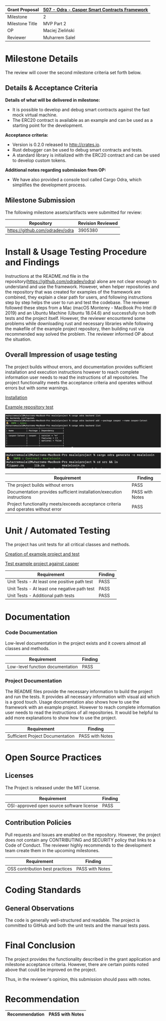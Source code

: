 Grant Proposal | [507 - Odra - Casper Smart Contracts Framework](https://portal.devxdao.com/app/proposal/507)
------------ | -------------
Milestone | 2
Milestone Title | MVP Part 2
OP | Maciej Zieliński
Reviewer | Muharrem Salel

# Milestone Details
The review will cover the second milestone criteria set forth below.

## Details & Acceptance Criteria

**Details of what will be delivered in milestone:**

- It is possible to develop and debug smart contracts against the fast mock virtual machine.
- The ERC20 contract is available as an example and can be used as a starting point for the development.

 **Acceptance criteria:**

- Version is 0.2.0 released to http://crates.io.
- Rust debugger can be used to debug smart contracts and tests.
- A standard library is initialized with the ERC20 contract and can be used to develop custom tokens.

 **Additional notes regarding submission from OP:**

- We have also provided a console tool called Cargo Odra, which simplifies the development process.



 ## Milestone Submission

The following milestone assets/artifacts were submitted for review:

Repository | Revision Reviewed
------------ | -------------
https://github.com/odradev/odra | 3905380

# Install & Usage Testing Procedure and Findings

Instructions at the README.md file in the repository(https://github.com/odradev/odra) alone are not clear enough to understand and use the framework. However, when helper repositories and the repository that was created for examples of the framework are combined, they explain a clear path for users, and following instructions step by step helps the user to run and test the codebase. The reviewer followed these steps from a Mac (macOS Monterey - MacBook Pro Intel i9 2019) and an Ubuntu Machine (Ubuntu 18.04.6) and successfully run both tests and the project itself. However, the reviewer encountered some problems while downloading rust and necessary libraries while following the makefile of the example project repository, then building rust via recommended way solved the problem. The reviewer informed OP about the situation. 

## Overall Impression of usage testing

The project builds without errors, and documentation provides sufficient installation and execution instructions however to reach complete information user needs to read the instructions of all repositories. The project functionality meets the acceptance criteria and operates without errors but with some warnings. 


[Installation](./assets/cargo_install_cargo-odra.md)

[Example repository test](assets/odra_examples_test.md)

![Add Casper Backend](assets/add_casper_backend.png)

![Contract Creation](assets/contract_creation.png)

Requirement | Finding
------------ | -------------
The project builds without errors | PASS
Documentation provides sufficient installation/execution instructions | PASS with Notes
Project functionality meets/exceeds acceptance criteria and operates without error | PASS


# Unit / Automated Testing

The project has unit tests for all critical classes and methods.

[Creation of example project and test](assets/create_example_project_and_test.md)

[Test example project against casper](assets/example_project_test_against_casper.md)

Requirement | Finding
------------ | -------------
Unit Tests - At least one positive path test | PASS
Unit Tests - At least one negative path test | PASS 
Unit Tests - Additional path tests | PASS

# Documentation

### Code Documentation

Low-level documentation in the project exists and it covers almost all classes and methods. 

Requirement | Finding
------------ | -------------
Low-level function documentation | PASS 

### Project Documentation

The README files provide the necessary information to build the project and run the tests. It provides all necessary information with visual aid which is a good touch. Usage documentation also shows how to use the framework with an example project. However to reach complete information user needs to read the instructions of all repositories. It would be helpful to add more explanations to show how to use the project.

Requirement | Finding
------------ | -------------
Sufficient Project Documentation | PASS with Notes 

# Open Source Practices

## Licenses

The Project is released under the MIT License.

Requirement | Finding
------------ | -------------
OSI-approved open source software license | PASS

## Contribution Policies

Pull requests and Issues are enabled on the repository. However, the project does not contain any CONTRIBUTING and SECURITY policy that links to a Code of Conduct. The reviewer highly recommends to the development team create them in the upcoming milestones.

Requirement | Finding
------------ | -------------
OSS contribution best practices | PASS with Notes

# Coding Standards

## General Observations

The code is generally well-structured and readable. The project is committed to GitHub and both the unit tests and the manual tests pass.

# Final Conclusion

The project provides the functionality described in the grant application and milestone acceptance criteria. However, there are certain points noted above that could be improved on the project.

Thus, in the reviewer's opinion, this submission should pass with notes.

# Recommendation

Recommendation | PASS with Notes
------------ | -------------
